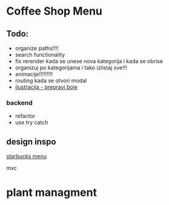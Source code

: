 # Coffee Shop Menu

## Todo:

- organize paths!!!!
- search functionality
- fix rerender kada se unese nova kategorija i kada se obrise
- organizuj po kategorijama i tako izlistaj sve!!!
- animacije!!!!!!!!!
- routing kada se otvori modal
- [ilustracija - prepravi boje](https://www.getillustrations.com/single-illustration/relax-chill-sitting-drink-beverage-home-armchair-furniture-plant-decoration)

### backend

- refactor
- use try catch

## design inspo

[starbucks menu](https://www.starbucks.com/menu)

mvc

# plant managment
